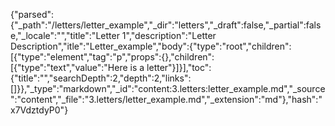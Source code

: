 {"parsed":{"_path":"/letters/letter_example","_dir":"letters","_draft":false,"_partial":false,"_locale":"","title":"Letter 1","description":"Letter Description","itle":"Letter_example","body":{"type":"root","children":[{"type":"element","tag":"p","props":{},"children":[{"type":"text","value":"Here is a letter"}]}],"toc":{"title":"","searchDepth":2,"depth":2,"links":[]}},"_type":"markdown","_id":"content:3.letters:letter_example.md","_source":"content","_file":"3.letters/letter_example.md","_extension":"md"},"hash":"x7VdztdyP0"}